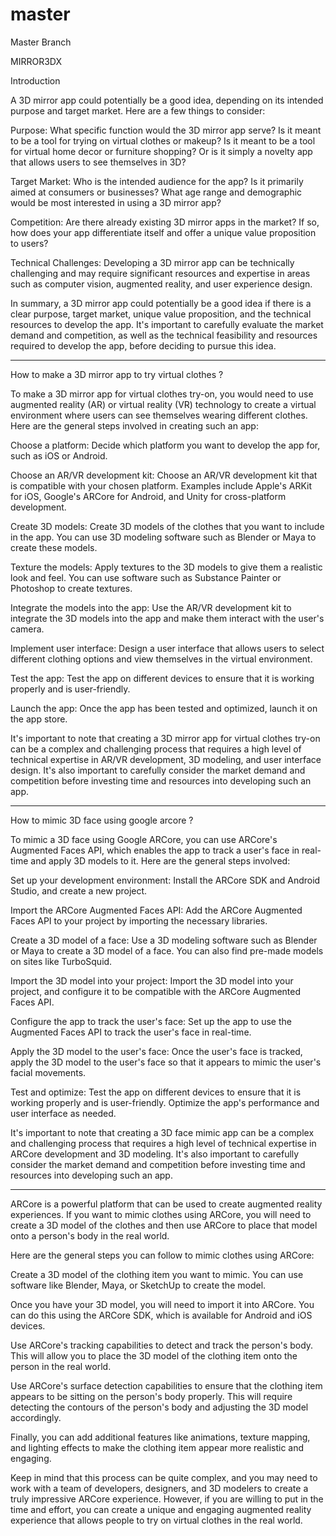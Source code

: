 # master
Master Branch

MIRROR3DX

Introduction

A 3D mirror app could potentially be a good idea, depending on its intended purpose and target market. Here are a few things to consider:

Purpose: What specific function would the 3D mirror app serve? Is it meant to be a tool for trying on virtual clothes or makeup? Is it meant to be a tool for virtual home decor or furniture shopping? Or is it simply a novelty app that allows users to see themselves in 3D?

Target Market: Who is the intended audience for the app? Is it primarily aimed at consumers or businesses? What age range and demographic would be most interested in using a 3D mirror app?

Competition: Are there already existing 3D mirror apps in the market? If so, how does your app differentiate itself and offer a unique value proposition to users?

Technical Challenges: Developing a 3D mirror app can be technically challenging and may require significant resources and expertise in areas such as computer vision, augmented reality, and user experience design.

In summary, a 3D mirror app could potentially be a good idea if there is a clear purpose, target market, unique value proposition, and the technical resources to develop the app. It's important to carefully evaluate the market demand and competition, as well as the technical feasibility and resources required to develop the app, before deciding to pursue this idea.

------------------------------------------------------------------------------------------------------------------------------------------------------------

How to make a 3D mirror app to try virtual clothes ?

To make a 3D mirror app for virtual clothes try-on, you would need to use augmented reality (AR) or virtual reality (VR) technology to create a virtual environment where users can see themselves wearing different clothes. Here are the general steps involved in creating such an app:

Choose a platform: Decide which platform you want to develop the app for, such as iOS or Android.

Choose an AR/VR development kit: Choose an AR/VR development kit that is compatible with your chosen platform. Examples include Apple's ARKit for iOS, Google's ARCore for Android, and Unity for cross-platform development.

Create 3D models: Create 3D models of the clothes that you want to include in the app. You can use 3D modeling software such as Blender or Maya to create these models.

Texture the models: Apply textures to the 3D models to give them a realistic look and feel. You can use software such as Substance Painter or Photoshop to create textures.

Integrate the models into the app: Use the AR/VR development kit to integrate the 3D models into the app and make them interact with the user's camera.

Implement user interface: Design a user interface that allows users to select different clothing options and view themselves in the virtual environment.

Test the app: Test the app on different devices to ensure that it is working properly and is user-friendly.

Launch the app: Once the app has been tested and optimized, launch it on the app store.

It's important to note that creating a 3D mirror app for virtual clothes try-on can be a complex and challenging process that requires a high level of technical expertise in AR/VR development, 3D modeling, and user interface design. It's also important to carefully consider the market demand and competition before investing time and resources into developing such an app.


------------------------------------------------------------------------------------------------------------------------------------------------------------


How to mimic 3D face using google arcore ?

To mimic a 3D face using Google ARCore, you can use ARCore's Augmented Faces API, which enables the app to track a user's face in real-time and apply 3D models to it. Here are the general steps involved:

Set up your development environment: Install the ARCore SDK and Android Studio, and create a new project.

Import the ARCore Augmented Faces API: Add the ARCore Augmented Faces API to your project by importing the necessary libraries.

Create a 3D model of a face: Use a 3D modeling software such as Blender or Maya to create a 3D model of a face. You can also find pre-made models on sites like TurboSquid.

Import the 3D model into your project: Import the 3D model into your project, and configure it to be compatible with the ARCore Augmented Faces API.

Configure the app to track the user's face: Set up the app to use the Augmented Faces API to track the user's face in real-time.

Apply the 3D model to the user's face: Once the user's face is tracked, apply the 3D model to the user's face so that it appears to mimic the user's facial movements.

Test and optimize: Test the app on different devices to ensure that it is working properly and is user-friendly. Optimize the app's performance and user interface as needed.

It's important to note that creating a 3D face mimic app can be a complex and challenging process that requires a high level of technical expertise in ARCore development and 3D modeling. It's also important to carefully consider the market demand and competition before investing time and resources into developing such an app.

------------------------------------------------------------------------------------------------------------------------------------------------------------

ARCore is a powerful platform that can be used to create augmented reality experiences. If you want to mimic clothes using ARCore, you will need to create a 3D model of the clothes and then use ARCore to place that model onto a person's body in the real world.

Here are the general steps you can follow to mimic clothes using ARCore:

Create a 3D model of the clothing item you want to mimic. You can use software like Blender, Maya, or SketchUp to create the model.

Once you have your 3D model, you will need to import it into ARCore. You can do this using the ARCore SDK, which is available for Android and iOS devices.

Use ARCore's tracking capabilities to detect and track the person's body. This will allow you to place the 3D model of the clothing item onto the person in the real world.

Use ARCore's surface detection capabilities to ensure that the clothing item appears to be sitting on the person's body properly. This will require detecting the contours of the person's body and adjusting the 3D model accordingly.

Finally, you can add additional features like animations, texture mapping, and lighting effects to make the clothing item appear more realistic and engaging.

Keep in mind that this process can be quite complex, and you may need to work with a team of developers, designers, and 3D modelers to create a truly impressive ARCore experience. However, if you are willing to put in the time and effort, you can create a unique and engaging augmented reality experience that allows people to try on virtual clothes in the real world.
